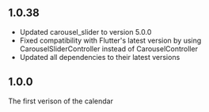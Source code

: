 ## 1.0.38

* Updated carousel_slider to version 5.0.0
* Fixed compatibility with Flutter's latest version by using CarouselSliderController instead of CarouselController
* Updated all dependencies to their latest versions

## 1.0.0

The first verison of the calendar
